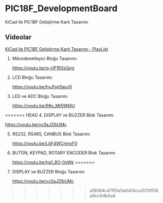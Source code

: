 # PIC18F_DevelopmentBoard
KiCad ile PIC18F Geliştirme Kartı Tasarımı



## Videolar
[KiCad ile PIC18F Geliştirme Kartı Tasarımı - PlayList](https://www.youtube.com/watch?v=g-UP1R3zQng&list=PLRRoYO-9a5kyW6Y1g_KimbiXBvuJmTazy)



1. Mikrodenetleyici Bloğu Tasarımı:

   https://youtu.be/g-UP1R3zQng

2. LCD Bloğu Tasarımı:

   https://youtu.be/hvJfve5apJ0

3. LED ve ADC Bloğu Tasarımı

   https://youtu.be/66v_Mt59N9U
   
<<<<<<< HEAD
4. DISPLAY ve BUZZER Blok Tasarımı

   https://youtu.be/vx3aJZlbUMc
   
5. RS232, RS485, CANBUS Blok Tasarımı

	https://youtu.be/LbF4WCmnxF0
	
6. BUTON, KEYPAD, ROTARY ENCODER Blok Tasarımı

	https://youtu.be/hq1_8O-0sWk
=======
4. DISPLAY ve BUZZER Bloğu Tasarımı 

   https://youtu.be/vx3aJZlbUMc
>>>>>>> a19064c47ff3e1da1414ccd170f516a9cc0db0a4
